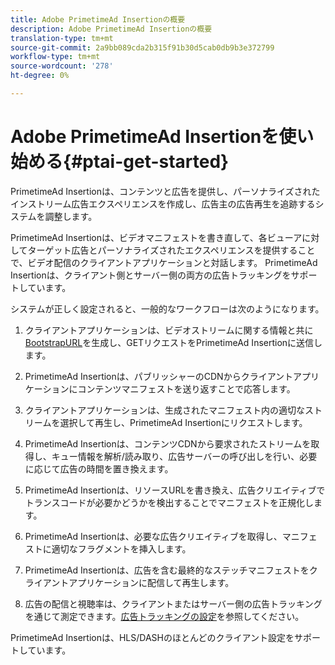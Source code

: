 ```yaml
---
title: Adobe PrimetimeAd Insertionの概要
description: Adobe PrimetimeAd Insertionの概要
translation-type: tm+mt
source-git-commit: 2a9bb089cda2b315f91b30d5cab0db9b3e372799
workflow-type: tm+mt
source-wordcount: '278'
ht-degree: 0%

---
```



# Adobe PrimetimeAd Insertionを使い始める{#ptai-get-started}

PrimetimeAd Insertionは、コンテンツと広告を提供し、パーソナライズされたインストリーム広告エクスペリエンスを作成し、広告主の広告再生を追跡するシステムを調整します。

PrimetimeAd Insertionは、ビデオマニフェストを書き直して、各ビューアに対してターゲット広告とパーソナライズされたエクスペリエンスを提供することで、ビデオ配信のクライアントアプリケーションと対話します。 PrimetimeAd Insertionは、クライアント側とサーバー側の両方の広告トラッキングをサポートしています。

システムが正しく設定されると、一般的なワークフローは次のようになります。

1. クライアントアプリケーションは、ビデオストリームに関する情報と共に[BootstrapURL](/help/dynamic-ad-insertion/msapi-topics/ms-getting-started/ms-api-query-params.md)を生成し、GETリクエストをPrimetimeAd Insertionに送信します。

1. PrimetimeAd Insertionは、パブリッシャーのCDNからクライアントアプリケーションにコンテンツマニフェストを送り返すことで応答します。

1. クライアントアプリケーションは、生成されたマニフェスト内の適切なストリームを選択して再生し、PrimetimeAd Insertionにリクエストします。

1. PrimetimeAd Insertionは、コンテンツCDNから要求されたストリームを取得し、キュー情報を解析/読み取り、広告サーバーの呼び出しを行い、必要に応じて広告の時間を置き換えます。

1. PrimetimeAd Insertionは、リソースURLを書き換え、広告クリエイティブでトランスコードが必要かどうかを検出することでマニフェストを正規化します。<!-- see [Just-in-time ad transcoding](just-in-time-transcoding.md) and [packaging](just-in-time-repackaging.md).-->

1. PrimetimeAd Insertionは、必要な広告クリエイティブを取得し、マニフェストに適切なフラグメントを挿入します。

1. PrimetimeAd Insertionは、広告を含む最終的なステッチマニフェストをクライアントアプリケーションに配信して再生します。

1. 広告の配信と視聴率は、クライアントまたはサーバー側の広告トラッキングを通じて測定できます。[広告トラッキングの設定](set-up-ad-tracking.md)を参照してください。

PrimetimeAd Insertionは、HLS/DASHのほとんどのクライアント設定をサポートしています。
